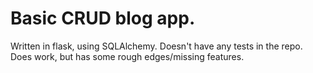 # Basic CRUD blog app.
Written in flask, using SQLAlchemy.
Doesn't have any tests in the repo.
Does work, but has some rough edges/missing features.
